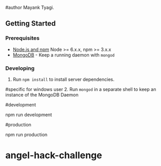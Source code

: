 #author
Mayank Tyagi.

## Getting Started

### Prerequisites

- [Node.js and npm](nodejs.org) Node >= 6.x.x, npm >= 3.x.x
- [MongoDB](https://www.mongodb.org/) - Keep a running daemon with `mongod`

### Developing

1. Run `npm install` to install server dependencies.

#specific for windows user
2. Run `mongod` in a separate shell to keep an instance of the MongoDB Daemon 


#development

npm run development

#production

npm run production
# angel-hack-challenge
